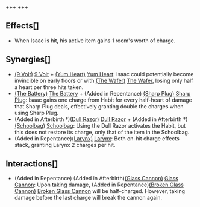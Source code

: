 +++
+++

Effects[]
---------


* When Isaac is hit, his active item gains 1 room's worth of charge.


Synergies[]
-----------


* [(9 Volt)](/wiki/9_Volt "9 Volt") [9 Volt](/wiki/9_Volt "9 Volt") + [(Yum Heart)](/wiki/Yum_Heart "Yum Heart") [Yum Heart](/wiki/Yum_Heart "Yum Heart"): Isaac could potentially become invincible on early floors or with [(The Wafer)](/wiki/The_Wafer "The Wafer") [The Wafer](/wiki/The_Wafer "The Wafer"), losing only half a heart per three hits taken.
* [(The Battery)](/wiki/The_Battery "The Battery") [The Battery](/wiki/The_Battery "The Battery") + (Added in Repentance) [(Sharp Plug)](/wiki/Sharp_Plug "Sharp Plug") [Sharp Plug](/wiki/Sharp_Plug "Sharp Plug"): Isaac gains one charge from Habit for every half-heart of damage that Sharp Plug deals, effectively granting double the charges when using Sharp Plug.
* (Added in Afterbirth †)[(Dull Razor)](/wiki/Dull_Razor "Dull Razor") [Dull Razor](/wiki/Dull_Razor "Dull Razor") + (Added in Afterbirth †)[(Schoolbag)](/wiki/Schoolbag "Schoolbag") [Schoolbag](/wiki/Schoolbag "Schoolbag"): Using the Dull Razor activates the Habit, but this does not restore its charge, only that of the item in the Schoolbag.
* (Added in Repentance)[(Larynx)](/wiki/Larynx "Larynx") [Larynx](/wiki/Larynx "Larynx"): Both on-hit charge effects stack, granting Larynx 2 charges per hit.


Interactions[]
--------------


* (Added in Repentance) (Added in Afterbirth)[(Glass Cannon)](/wiki/Glass_Cannon "Glass Cannon") [Glass Cannon](/wiki/Glass_Cannon "Glass Cannon"): Upon taking damage, (Added in Repentance)[(Broken Glass Cannon)](/wiki/Broken_Glass_Cannon "Broken Glass Cannon") [Broken Glass Cannon](/wiki/Broken_Glass_Cannon "Broken Glass Cannon") will be half-charged. However, taking damage before the last charge will break the cannon again.


